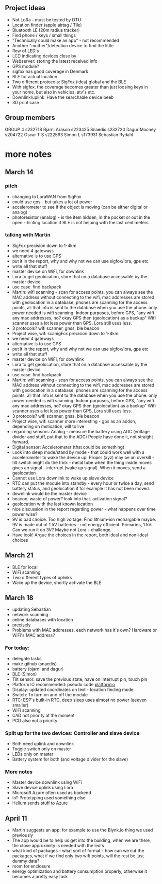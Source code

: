 ## Project ideas

- Not LoRa - must be tested by DTU
- Location finder (apple airtag / Tile)
- Bluetooth LE (20m radius tracker)
- Find phone / keys / small things
- "Technically could make an app" - not recommended
- Another "mother"/detection device to find the little 
- Row of LED's
- LCD indicating devices close by
- Webserver: storing the latest received info
- GPS module?
- sigfox has good coverage in Denmark
- BLE for actual location
- Two different protocols: SigFox (idea) global and the BLE
- With sigfox, the coverage becomes greater than just loosing keys in your home, but also in vehicles, atv's etc.
- Downlink/uplink: Have the searchable device beeb
- 3D print case

## Group members

GROUP 4
s232718 Bjarni Arason
s223425 Snaedis
s232720 Dagur Mooney
s204722 Oscar T S
s222593 Simon L
s173931 Sebastian Rydahl

# more notes

## March 14

### pitch

- changing to LoraWAN from SigFox
- could use gps - but takes a lot of power
- accelerometer to see if the object is moving (can be either digital or analog)
- photoresistor (analog) - is the item hidden, in the pocket or out in the open - hinting location if BLE is not helping with the last centimeters

### talking with Martin

- SigFox precision down to 1-4km
- we need 4 gateways 
- alternative is to use GPS
- put it in the report, why and why not we can use sigfox/lora, gps etc
- write all that stuff
- master device on WiFi, for downlink
- Lora to get geolocation, store that on a database accessable by the master device
- use case: find backpack
- Martin: wifi scanning - scan for access points, you can always see the MAC address without connecting to the wifi, mac addresses are stored with geolocation in a database, phones are scanning for the access points, all that info is sent to the database when you use the phone. only power needed is wifi scanning. Indoor purposes, before GPS, "any wifi any mac addresses, no? okay GPS then (geolocation) as a backup" Wifi scanner uses a lot less power than GPS, Lora still uses less.
- 3 protocols? wifi scanner, gnss, ble beacon
- Project wise, wifi scanigFox precision down to 1-4km
- we need 4 gateways 
- alternative is to use GPS
- put it in the report, why and why not we can use sigfox/lora, gps etc
- write all that stuff
- master device on WiFi, for downlink
- Lora to get geolocation, store that on a database accessable by the master device
- use case: find backpack
- Martin: wifi scanning - scan for access points, you can always see the MAC address without connecting to the wifi, mac addresses are stored with geolocation in a database, phones are scanning for the access points, all that info is sent to the database when you use the phone. only power needed is wifi scanning. Indoor purposes, before GPS, "any wifi any mac addresses, no? okay GPS then (geolocation) as a backup" Wifi scanner uses a lot less power than GPS, Lora still uses less.
- 3 protocols? wifi scanner, gnss, ble beacon
- Project wise, wifi scanner more interesting - gps as an addon, depending on motication, will to live
- regarding sensors: Analog - measure the battery using ADC (voltage divider and stuff, put that to the ADC) People have done it, not straight forward.
- Digital sensor: Accelerometer (that could be something)
- Look into sleep mode/stand by mode - that could work well with a accelerometer to wake the device up. Proper (xyz) may be an overkill - tilt switch might do the trick - metal tube when the thing inside moves gives an signal - interrupt (wake up signal). When it moves, send a geolocation
- Cannot use Lora downlink to wake up slave device
- RTC can put the module into standby - every hour or twice a day, send battery status, and geolocation if for example it has not been moved.
- downlink would be the master device
- beacon, waste of power? look into that. activation signal?
- geolocation with the last known location
- nice discussion in the report regarding power - what happens over time power wise? 
- 9V is bad choice. Too high voltage. Find lithium-ion rechargable maybe. 9V is made out of 1.5V batteries - not energy efficient. Primaries, 1.5V. Can we run it on 3V? Maybe not Lora - challenge.
- Have look! Argue the choices in the report, both ideal and non-ideal choices

## March 21

- BLE for local
- WiFi scanning 
- Two different types of uplinks
- Wake up the device, shortly activate the BLE

## March 18

- updating Sebastian
- network scanning
- online databases with location
- [precisely](https://www.precisely.com/)
- Problems with MAC addresses, each network has it's own? Hardware or WiFi's MAC address?

### For today:

- delegate tasks
- make github (snaedis)
- battery (bjarni and dagur)
- BLE (Simon)
- Tilt sensor: save the previous state, have on interrupt pin, touch pin
- Platform IO recommended: pseudo code [platformio](https://platformio.org/)
- Display: updated coordinates on text - location finding mode
- Switch: To turn on and off the module
- RTC: ESP's built-in RTC, deep sleep uses almost no power (eeeven smaller)
- WiFi scanning
- CAD not priority at the moment
- PCD also not a priority


### Split up for the two devices: Controller and slave device

- Both need uplink and downlink
- Toggle switch only on master
- LEDs only on master
- Battery system for both (and voltage divider for the slave)

### More notes

- Master device downlink using WiFi
- Slave device uplink using Lora 
- Microsoft Azure often used as backend
- IoT Prototyping used something else
- Helium sends stuff to Azure

## April 11

- Martin suggests an app: for example to use the Blynk.io thing we used previously
- The app would be to help us get into the building, when we are there, the close approximity is needed with the led's 
- what kind of packages - what sort of format - how can we cut the packages, what if we find only two wifi points, will the rest be just dummy data?
- room for enclosure
- energy optimization and battery consumption properly, otherwise it becomes a pretty easy task

